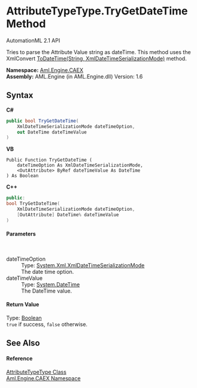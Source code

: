 # AttributeTypeType.TryGetDateTime Method 
AutomationML 2.1 API 

Tries to parse the Attribute Value string as dateTime. This method uses the XmlConvert <a href="https://docs.microsoft.com/dotnet/api/system.xml.xmlconvert.todatetime#System_Xml_XmlConvert_ToDateTime_System_String_System_Xml_XmlDateTimeSerializationMode_" target="_parent" rel="noopener noreferrer">ToDateTime(String, XmlDateTimeSerializationMode)</a> method.

**Namespace:**&nbsp;<a href="N_Aml_Engine_CAEX">Aml.Engine.CAEX</a><br />**Assembly:**&nbsp;AML.Engine (in AML.Engine.dll) Version: 1.6

## Syntax

**C#**<br />
``` C#
public bool TryGetDateTime(
	XmlDateTimeSerializationMode dateTimeOption,
	out DateTime dateTimeValue
)
```

**VB**<br />
``` VB
Public Function TryGetDateTime ( 
	dateTimeOption As XmlDateTimeSerializationMode,
	<OutAttribute> ByRef dateTimeValue As DateTime
) As Boolean
```

**C++**<br />
``` C++
public:
bool TryGetDateTime(
	XmlDateTimeSerializationMode dateTimeOption, 
	[OutAttribute] DateTime% dateTimeValue
)
```


#### Parameters
&nbsp;<dl><dt>dateTimeOption</dt><dd>Type: <a href="https://docs.microsoft.com/dotnet/api/system.xml.xmldatetimeserializationmode" target="_parent" rel="noopener noreferrer">System.Xml.XmlDateTimeSerializationMode</a><br />The date time option.</dd><dt>dateTimeValue</dt><dd>Type: <a href="https://docs.microsoft.com/dotnet/api/system.datetime" target="_parent" rel="noopener noreferrer">System.DateTime</a><br />The DateTime value.</dd></dl>

#### Return Value
Type: <a href="https://docs.microsoft.com/dotnet/api/system.boolean" target="_parent" rel="noopener noreferrer">Boolean</a><br />`true` if success, `false` otherwise.

## See Also


#### Reference
<a href="T_Aml_Engine_CAEX_AttributeTypeType">AttributeTypeType Class</a><br /><a href="N_Aml_Engine_CAEX">Aml.Engine.CAEX Namespace</a><br />